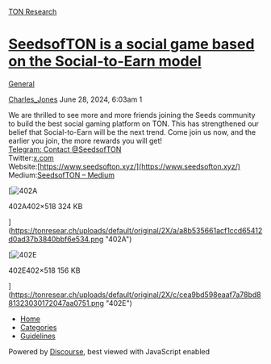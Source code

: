 [TON Research](/)

# [SeedsofTON is a social game based on the Social-to-Earn model](/t/seedsofton-is-a-social-game-based-on-the-social-to-earn-model/26333)

[General](/c/general/4) 

    

[Charles\_Jones](https://tonresear.ch/u/Charles_Jones)   June 28, 2024, 6:03am  1

We are thrilled to see more and more friends joining the Seeds community to build the best social gaming platform on TON. This has strengthened our belief that Social-to-Earn will be the next trend. Come join us now, and the earlier you join, the more rewards you will get!  
[Telegram: Contact @SeedsofTON](http://t.me/SeedsofTON)  
Twitter:[x.com](https://x.com/SeedsofTon)  
Website:[https://www.seedsofton.xyz/](https://www.seedsofton.xyz/)  
Medium:[SeedsofTON – Medium](https://medium.com/@SeedsofTON)  

[![402A](https://tonresear.ch/uploads/default/optimized/2X/a/a8b535661acf1ccd65412d0ad37b3840bbf6e534_2_388x500.png)

402A402×518 324 KB

](https://tonresear.ch/uploads/default/original/2X/a/a8b535661acf1ccd65412d0ad37b3840bbf6e534.png "402A")

  

[![402E](https://tonresear.ch/uploads/default/optimized/2X/c/cea9bd598eaaf7a78bd881323030172047aa0751_2_388x500.png)

402E402×518 156 KB

](https://tonresear.ch/uploads/default/original/2X/c/cea9bd598eaaf7a78bd881323030172047aa0751.png "402E")

 

*   [Home](/)
*   [Categories](/categories)
*   [Guidelines](/guidelines)

Powered by [Discourse](https://www.discourse.org), best viewed with JavaScript enabled